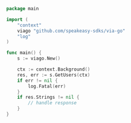 <!-- Start SDK Example Usage [usage] -->
```go
package main

import (
	"context"
	viago "github.com/speakeasy-sdks/via-go"
	"log"
)

func main() {
	s := viago.New()

	ctx := context.Background()
	res, err := s.GetUsers(ctx)
	if err != nil {
		log.Fatal(err)
	}
	if res.Strings != nil {
		// handle response
	}
}

```
<!-- End SDK Example Usage [usage] -->